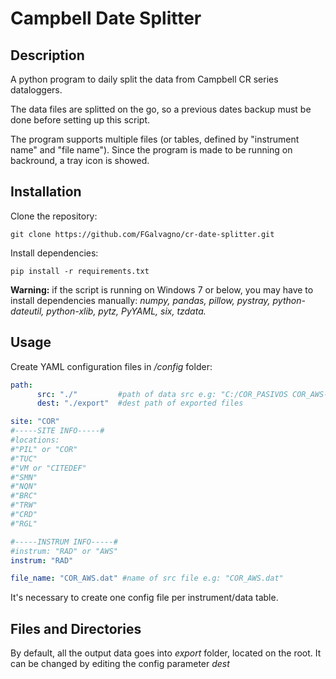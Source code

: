 # Campbell Date Splitter

## Description
A python program to daily split the data from Campbell CR series dataloggers. 

The data files are splitted on the go, so a previous dates backup must be done before setting up this script.

The program supports multiple files (or tables, defined by "instrument name" and "file name"). Since the program is made to be running on backround, a tray icon is showed.

## Installation
Clone the repository: 
```
git clone https://github.com/FGalvagno/cr-date-splitter.git
```

Install dependencies: 
```
pip install -r requirements.txt
```

__Warning:__ if the script is running on Windows 7 or below, you may have to install dependencies manually: _numpy, pandas, pillow, pystray, python-dateutil, python-xlib, pytz, PyYAML, six, tzdata._

## Usage
Create YAML configuration files in _/config_ folder:
```YAML
path: 
      src: "./"         #path of data src e.g: "C:/COR_PASIVOS COR_AWS-DATOS"
      dest: "./export"  #dest path of exported files

site: "COR" 
#-----SITE INFO-----#
#locations:
#"PIL" or "COR" 
#"TUC"
#"VM or "CITEDEF"
#"SMN"
#"NQN"
#"BRC"
#"TRW"
#"CRD"
#"RGL"

#-----INSTRUM INFO-----#
#instrum: "RAD" or "AWS"
instrum: "RAD"

file_name: "COR_AWS.dat" #name of src file e.g: "COR_AWS.dat"

```
It's necessary to create one config file per instrument/data table.

## Files and Directories
By default, all the output data goes into _export_ folder, located on the root. It can be changed by editing the config parameter _dest_ 

